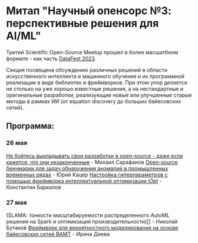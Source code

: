 # Митап "Научный опенсорс №3: перспективные решения для AI/ML"

Третий Scientific Open-Source Meetup прошел в более масшатбном формате - как часть [DataFest 2023](https://ods.ai/events/datafestonline2023).

Секция посвящена обсуждению различных решений в области искусственного интеллекта и машинного обучения и их программной реализации в виде библиотек и фреймворков. При этом упор делается не столько на уже хорошо известные решения, а на нестандартные и оригинальные разработки, реализующие новые или улучшенные старые методы в рамках ИИ (от equation discovery до больших байесовских сетей).

## Программа:

### 26 мая

[Не бойтесь выкладывать свои разработки в open-source - даже если кажется, что они незаконченные](./meetups/scios-meetup-3/OS_Sarafanov_osmotivation.pdf) - Михаил Сарафанов
[Open-source бенчмарки для задач обнаружения аномалий в промышленных временных рядах](./meetups/scios-meetup-3/OS_Katser_SKAB.pdf) - Юрий Кацер
[Настройка гиперпараметров с помощью фреймворка интеллектуальной оптимизации iOpt](./meetups/scios-meetup-3/OS_Barkalov_iOpt.pdf) - Константин Баркалов

### 27 мая

(SLAMA: тонкости масштабируемости распределенного AutoML решения на Spark и оптимизация производительности)[] - Николай Бутаков
[Фреймворк для вероятностного моделирования на основе байесовских сетей BAMT](./meetups/scios-meetup-3/OS_Deeva_BAMT.pdf) - Ирина Деева
